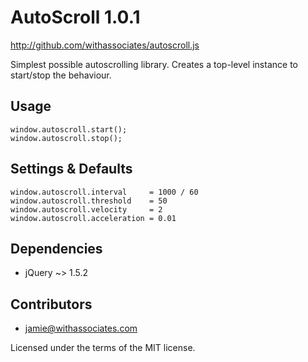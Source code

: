 # AutoScroll 1.0.1

http://github.com/withassociates/autoscroll.js

Simplest possible autoscrolling library.
Creates a top-level instance to start/stop the behaviour.

## Usage

    window.autoscroll.start();
    window.autoscroll.stop();

## Settings & Defaults

    window.autoscroll.interval     = 1000 / 60
    window.autoscroll.threshold    = 50
    window.autoscroll.velocity     = 2
    window.autoscroll.acceleration = 0.01

## Dependencies

  * jQuery ~> 1.5.2

## Contributors

  * jamie@withassociates.com

Licensed under the terms of the MIT license.
